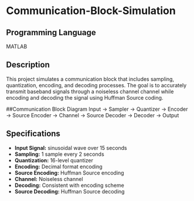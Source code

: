 # Communication-Block-Simulation

## Programming Language
MATLAB

## Description
This project simulates a communication block that includes sampling, quantization, encoding, and decoding processes. The goal is to accurately transmit baseband signals through a noiseless channel channel while encoding and decoding the signal using Huffman Source coding.

##Communication Block Diagram
Input -> Sampler -> Quantizer -> Encoder -> Source Encoder -> Channel -> Source Decoder -> Decoder -> Output

## Specifications
- **Input Signal:** sinusoidal wave over 15 seconds
- **Sampling:** 1 sample every 2 seconds
- **Quantization:** 16-level quantizer
- **Encoding:** Decimal format encoding
- **Source Encoding:** Huffman Source encoding
- **Channel:** Noiseless channel
- **Decoding:** Consistent with encoding scheme
- **Source Decoding:** Huffman Source decoding
